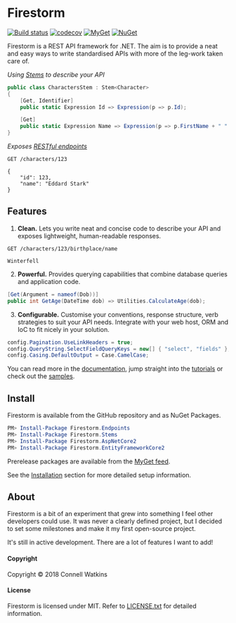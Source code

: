 # Firestorm

[![Build status](https://ci.appveyor.com/api/projects/status/1bo4yw50e7m7m2cm?svg=true)](https://ci.appveyor.com/project/connellw/firestorm) [![codecov](https://codecov.io/gh/connellw/Firestorm/branch/master/graph/badge.svg)](https://codecov.io/gh/connellw/Firestorm) [![MyGet](https://img.shields.io/myget/firestorm/vpre/Firestorm.Endpoints.svg?label=myget)](https://myget.org/gallery/firestorm) [![NuGet](https://img.shields.io/nuget/v/Firestorm.Endpoints.svg)](https://www.nuget.org/packages?q=firestorm)

Firestorm is a REST API framework for .NET. The aim is to provide a neat and easy ways to write standardised APIs with more of the leg-work taken care of.

_Using [Stems](docs/stems/stems-intro.md) to describe your API_

```c#
public class CharactersStem : Stem<Character>
{
    [Get, Identifier]
    public static Expression Id => Expression(p => p.Id);

    [Get]
    public static Expression Name => Expression(p => p.FirstName + " " + p.LastName);
}
```

_Exposes [RESTful endpoints](docs/endpoints/querying.md)_

```http
GET /characters/123

{
    "id": 123,
    "name": "Eddard Stark"
}
```

## Features

1. **Clean.** Lets you write neat and concise code to describe your API and exposes lightweight, human-readable responses.

```http
GET /characters/123/birthplace/name

Winterfell
```

2. **Powerful.** Provides querying capabilities that combine database queries and application code.

```c#
[Get(Argument = nameof(Dob))]
public int GetAge(DateTime dob) => Utilities.CalculateAge(dob);
```

3. **Configurable.** Customise your conventions, response structure, verb strategies to suit your API needs. Integrate with your web host, ORM and IoC to fit nicely in your solution.

```c#
config.Pagination.UseLinkHeaders = true;
config.QueryString.SelectFieldQueryKeys = new[] { "select", "fields" };
config.Casing.DefaultOutput = Case.CamelCase;
```

You can read more in the [documentation](https://firestorm.readthedocs.org), jump straight into the [tutorials](https://github.com/connellw/Firestorm/wiki/Tutorials) or check out the [samples](https://github.com/connellw/FirestormSamples).

## Install

Firestorm is available from the GitHub repository and as NuGet Packages.

```ps1
PM> Install-Package Firestorm.Endpoints
PM> Install-Package Firestorm.Stems
PM> Install-Package Firestorm.AspNetCore2
PM> Install-Package Firestorm.EntityFrameworkCore2
```

Prerelease packages are available from the [MyGet feed](https://www.myget.org/F/firestorm/api/v3/index.json).

See the [Installation](docs/setup/installation.md) section for more detailed setup information.

## About

Firestorm is a bit of an experiment that grew into something I feel other developers could use. It was never a clearly defined project, but I decided to set some milestones and make it my first open-source project.

It's still in active development. There are a lot of features I want to add!

#### Copyright
Copyright &copy; 2018 Connell Watkins

#### License
Firestorm is licensed under MIT. Refer to [LICENSE.txt](LICENSE.txt) for detailed information.